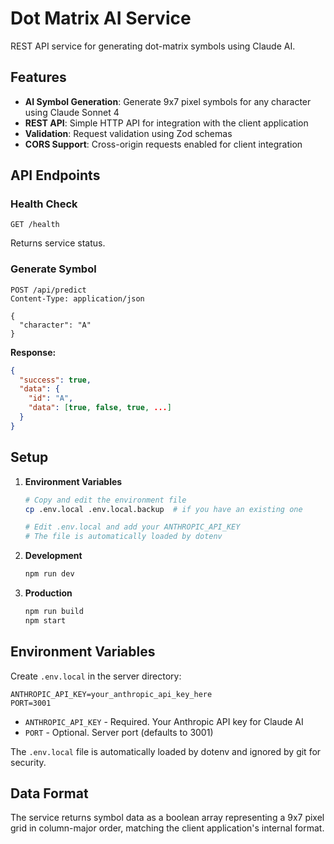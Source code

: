 # Dot Matrix AI Service

REST API service for generating dot-matrix symbols using Claude AI.

## Features

- **AI Symbol Generation**: Generate 9x7 pixel symbols for any character using Claude Sonnet 4
- **REST API**: Simple HTTP API for integration with the client application
- **Validation**: Request validation using Zod schemas
- **CORS Support**: Cross-origin requests enabled for client integration

## API Endpoints

### Health Check
```
GET /health
```

Returns service status.

### Generate Symbol
```
POST /api/predict
Content-Type: application/json

{
  "character": "A"
}
```

**Response:**
```json
{
  "success": true,
  "data": {
    "id": "A",
    "data": [true, false, true, ...]
  }
}
```

## Setup

1. **Environment Variables**
   ```bash
   # Copy and edit the environment file
   cp .env.local .env.local.backup  # if you have an existing one
   
   # Edit .env.local and add your ANTHROPIC_API_KEY
   # The file is automatically loaded by dotenv
   ```

2. **Development**
   ```bash
   npm run dev
   ```

3. **Production**
   ```bash
   npm run build
   npm start
   ```

## Environment Variables

Create `.env.local` in the server directory:

```env
ANTHROPIC_API_KEY=your_anthropic_api_key_here
PORT=3001
```

- `ANTHROPIC_API_KEY` - Required. Your Anthropic API key for Claude AI
- `PORT` - Optional. Server port (defaults to 3001)

The `.env.local` file is automatically loaded by dotenv and ignored by git for security.

## Data Format

The service returns symbol data as a boolean array representing a 9x7 pixel grid in column-major order, matching the client application's internal format.